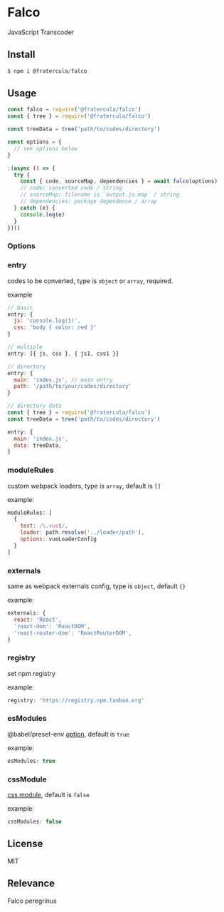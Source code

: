 # Falco

JavaScript Transcoder

## Install

```js
$ npm i @fratercula/falco
```

## Usage

```js
const falco = require('@fratercula/falco')
const { tree } = require('@fratercula/falco')

const treeData = tree('path/to/codes/directory')

const options = {
  // see options below
}

;(async () => {
  try {
    const { code, sourceMap, dependencies } = await falco(options)
    // code: converted code / string
    // sourceMap: filename is `output.js.map` / string
    // dependencies: package dependence / array
  } catch (e) {
    console.log(e)
  }
})()
```

### Options

### entry

codes to be converted, type is `object` or `array`, required.

example

```js
// basic
entry: {
  js: 'console.log(1)',
  css: 'body { color: red }'
}

// multiple
entry: [{ js, css }, { js1, css1 }]

// directory
entry: {
  main: 'index.js', // main entry
  path: '/path/to/your/codes/directory'
}

// directory data
const { tree } = require('@fratercula/falco')
const treeData = tree('path/to/codes/directory')

entry: {
  main: 'index.js',
  data: treeData,
}
```

### moduleRules

custom webpack loaders, type is `array`, default is `[]`

example:

```js
moduleRules: [
  {
    test: /\.vue$/,
    loader: path.resolve('../loader/path'),
    options: vueLoaderConfig
  }
]
```

### externals

same as webpack externals config, type is `object`, default `{}`

example:

```js
externals: {
  react: 'React',
  'react-dom': 'ReactDOM',
  'react-router-dom': 'ReactRouterDOM',
}
```

### registry

set npm registry

example:

```js
registry: 'https://registry.npm.taobao.org'
```

### esModules

@babel/preset-env [option](https://babeljs.io/docs/en/babel-preset-env#targetsesmodules), default is `true`

example:

```js
esModules: true
```

### cssModule

[css module](https://github.com/css-modules/css-modules), default is `false`

example:

```js
cssModules: false
```

## License

MIT

## Relevance

Falco peregrinus
